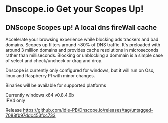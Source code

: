 # Dnscope.io Get your Scopes Up! 
## DNScope Scopes up! A local dns fireWall cache 

Accelerate your browsing experience while blocking ads trackers and bad domains. Scopes up filters around ~80% of DNS traffic. It's preloaded with around 3 million domains and provides cache  resolutions in microseconds rather than milliseconds. Blocking or unblocking a dommain is a simple case of select and check/uncheck or drag and drop. 

Dnscope is currently only configured for windows, but it will run on Osx, linux and Raspberry PI with minor changes.  

Binaries will be available for supported platforms 

Currently windows x64 v0.8.4.6b  
IPV4 only 

Release https://github.com/idle-PB/Dnscope.io/releases/tag/untagged-7088fb97ddc453fcc733
